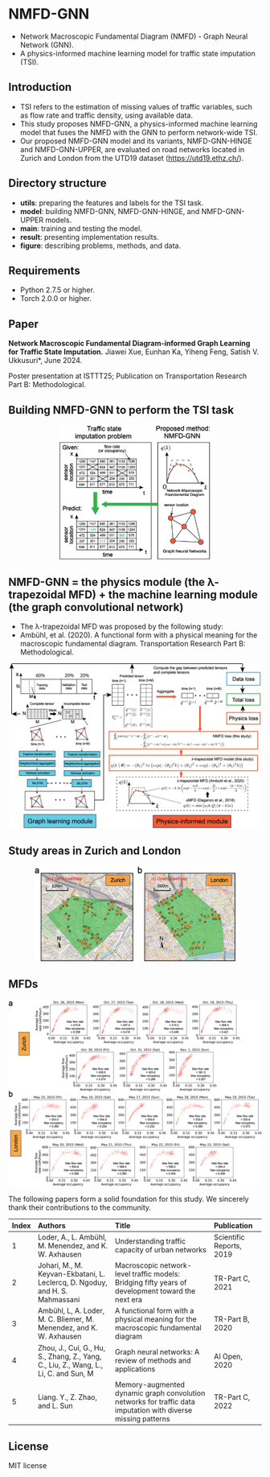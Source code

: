 # NMFD-GNN 
* Network Macroscopic Fundamental Diagram (NMFD) - Graph Neural Network (GNN).
* A physics-informed machine learning model for traffic state imputation (TSI).

## Introduction
* TSI refers to the estimation of missing values of traffic variables, such as flow rate and traffic density, using available data.
* This study proposes NMFD-GNN, a physics-informed machine learning model that fuses the NMFD with the GNN to perform network-wide TSI. 
* Our proposed NMFD-GNN model and its variants, NMFD-GNN-HINGE and NMFD-GNN-UPPER, are evaluated on road networks located in Zurich and London from the UTD19 dataset (https://utd19.ethz.ch/). 
  
## Directory structure
* **utils**: preparing the features and labels for the TSI task.
* **model**: building NMFD-GNN, NMFD-GNN-HINGE, and NMFD-GNN-UPPER models.
* **main**: training and testing the model.
* **result**: presenting implementation results.
* **figure**: describing problems, methods, and data.

## Requirements
* Python 2.7.5 or higher.
* Torch 2.0.0 or higher. 

## Paper
**Network Macroscopic Fundamental Diagram-informed Graph Learning for Traffic State Imputation.**
Jiawei Xue, Eunhan Ka, Yiheng Feng, Satish V. Ukkusuri\*, June 2024. 

Poster presentation at ISTTT25; Publication on Transportation Research Part B: Methodological.



## Building NMFD-GNN to perform the TSI task
<p align="center">
  <img src="https://github.com/JiaweiXue/NMFD_GNN/blob/main/figure/task.png" width="300">
</p>

## NMFD-GNN = the physics module (the λ-trapezoidal MFD) + the machine learning module (the graph convolutional network)
* The λ-trapezoidal MFD was proposed by the following study:
* Ambühl, et al. (2020). A functional form with a physical meaning for the macroscopic fundamental diagram. Transportation Research Part B: Methodological.
<p align="center">
  <img src="https://github.com/JiaweiXue/NMFD_GNN/blob/main/figure/method.png" width="500">
</p>

## Study areas in Zurich and London

<p align="center">
  <img src="https://github.com/JiaweiXue/NMFD_GNN/blob/main/figure/study_area.png" width="400">
</p>

## MFDs
<p align="center">
  <img src="https://github.com/JiaweiXue/NMFD_GNN/blob/main/figure/mfd.png" width="550">
</p>

The following papers form a solid foundation for this study. We sincerely thank their contributions to the community.

| Index | Authors | Title | Publication |  
| :-----| :-----| :-----| :-----|
| 1 | Loder, A., L. Ambühl, M. Menendez, and K. W. Axhausen| Understanding traffic capacity of urban networks | Scientific Reports, 2019 |
| 2 | Johari, M., M. Keyvan-Ekbatani, L. Leclercq, D. Ngoduy, and H. S. Mahmassani| Macroscopic network-level traffic models: Bridging fifty years of development toward the next era | TR-Part C, 2021 |
| 3 | Ambühl, L, A. Loder, M. C. Bliemer, M. Menendez, and K. W. Axhausen| A functional form with a physical meaning for the macroscopic fundamental diagram | TR-Part B, 2020 |
| 4 | Zhou, J., Cui, G., Hu, S., Zhang, Z., Yang, C., Liu, Z., Wang, L., Li, C. and Sun, M| Graph neural networks: A review of methods and applications | AI Open, 2020 |
| 5 | Liang. Y., Z. Zhao, and L. Sun| Memory-augmented dynamic graph convolution networks for traffic data imputation with diverse missing patterns | TR-Part C, 2022 |

## License
MIT license
